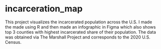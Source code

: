 # incarceration_map
This project visualizes the incarcerated population across the U.S. I made the made using R and then made an infographic in Figma which also shows top 3 counties with highest incarcerated share of their population.
The data was obtained via The Marshall Project and corresponds to the 2020 U.S. Census.
